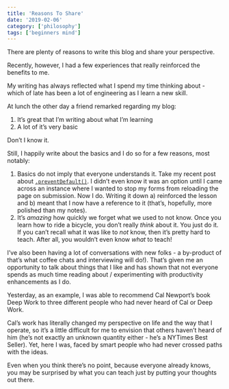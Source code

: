```yaml
---
title: 'Reasons To Share'
date: '2019-02-06'
category: ['philosophy']
tags: ['beginners mind']
---
```


There are plenty of reasons to write this blog and share your perspective.

Recently, however, I had a few experiences that really reinforced the benefits to me.

My writing has always reflected what I spend my time thinking about - which of late has been a lot of engineering as I learn a new skill.

At lunch the other day a friend remarked regarding my blog:

1. It’s great that I’m writing about what I’m learning
2. A lot of it’s very basic

Don’t I know it.

Still, I happily write about the basics and I do so for a few reasons, most notably:

1. Basics do not imply that everyone understands it. Take my recent post about [`.preventDefault()`](../../2019-01-04/20190104-better-form-submissions-with-event-preventdefault-and-htmlformelement-reset/). I didn’t even know it was an option until I came across an instance where I wanted to stop my forms from reloading the page on submission. Now I do. Writing it down a) reinforced the lesson and b) meant that I now have a reference to it (that’s, hopefully, more polished than my notes).
2. It’s _amazing_ how quickly we forget what we used to not know. Once you learn how to ride a bicycle, you don’t really _think_ about it. You just do it. If you can’t recall what it was like to _not_ know, then it’s pretty hard to teach. After all, you wouldn’t even know _what_ to teach!

I’ve also been having a lot of conversations with new folks - a by-product of that’s what coffee chats and interviewing will do!). That’s given me an opportunity to talk about things that I like and has shown that not everyone spends as much time reading about / experimenting with productivity enhancements as I do.

Yesterday, as an example, I was able to recommend Cal Newport’s book Deep Work to three different people who had never heard of Cal or Deep Work.

Cal’s work has literally changed my perspective on life and the way that I operate, so it’s a little difficult for me to envision that others haven’t heard of him (he’s not exactly an unknown quantity either - he’s a NYTimes Best Seller). Yet, here I was, faced by smart people who had never crossed paths with the ideas.

Even when you think there’s no point, because everyone already knows, you may be surprised by what you can teach just by putting your thoughts out there.
